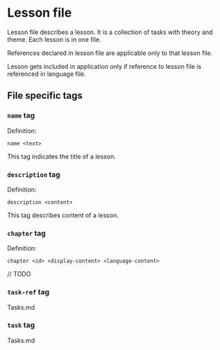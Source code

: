 # Lesson file

Lesson file describes a lesson. It is a collection of tasks with theory and
theme. Each lesson is in one file.

References declared in lesson file are applicable only to that lesson file.

Lesson gets included in application only if reference to lesson file is
referenced in language file.

## File specific tags

### `name` tag

Definition:
```
name <text>
```

This tag indicates the title of a lesson.

### `description` tag

Definition:
```
description <content>
```

This tag describes content of a lesson.

### `chapter` tag

Definition:
```
chapter <id> <display-content> <language-content>
```

// TODO

### `task-ref` tag

Tasks.md

### `task` tag

Tasks.md

